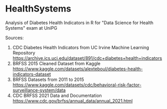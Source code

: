 # HealthSystems

Analysis of Diabetes Health Indicators in R for "Data Science for Health Systems" exam at UniPG


Sources: 
1. CDC Diabetes Health Indicators from UC Irvine Machine Learning Repository https://archive.ics.uci.edu/dataset/891/cdc+diabetes+health+indicators
2. BRFSS 2015 Cleaned Dataset from Kaggle https://www.kaggle.com/datasets/alexteboul/diabetes-health-indicators-dataset
3. BRFSS Datasets from 2011 to 2015 https://www.kaggle.com/datasets/cdc/behavioral-risk-factor-surveillance-system/data
4. CDC BRFSS 2021 Data and Documentation https://www.cdc.gov/brfss/annual_data/annual_2021.html
